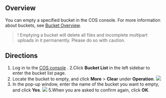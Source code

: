 ## Overview

You can empty a specified bucket in the COS console. For more information about buckets, see [Bucket Overview](https://intl.cloud.tencent.com/document/product/436/13312).

>! Emptying a bucket will delete all files and incomplete multipart uploads in it permanently. Please do so with caution.

## Directions

1. Log in to the [COS console](https://console.cloud.tencent.com/cos5) .
2.Click **Bucket List** in the left sidebar to enter the bucket list page.
3. Locate the bucket to empty, and click **More** > **Clear** under **Operation**.
![](https://main.qcloudimg.com/raw/1baeba77031a31a1a242c237da68e376.png)
4. In the pop-up window, enter the name of the bucket you want to empty, and click **Yes**. 
![](https://main.qcloudimg.com/raw/8751c66b4890b17b08299f76d553c65c.png)
5.When you are asked to confirm again, click **OK**.
